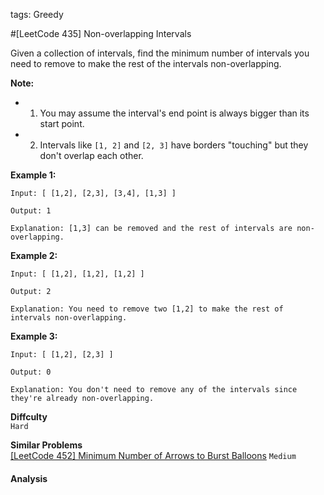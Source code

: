 tags: Greedy

#[LeetCode 435] Non-overlapping Intervals 

Given a collection of intervals, find the minimum number of intervals you need to remove to make the rest of the intervals non-overlapping.

**Note:**

 * 1. You may assume the interval's end point is always bigger than its start point.
 * 2. Intervals like `[1, 2]` and `[2, 3]` have borders "touching" but they don't overlap each other.

**Example 1:**

    Input: [ [1,2], [2,3], [3,4], [1,3] ]
    
    Output: 1

    Explanation: [1,3] can be removed and the rest of intervals are non-overlapping.

**Example 2:**

    Input: [ [1,2], [1,2], [1,2] ]
    
    Output: 2
    
    Explanation: You need to remove two [1,2] to make the rest of intervals non-overlapping.

**Example 3:**

    Input: [ [1,2], [2,3] ]
    
    Output: 0
    
    Explanation: You don't need to remove any of the intervals since they're already non-overlapping.


**Diffculty**  
`Hard`

**Similar Problems**  
[[LeetCode 452] Minimum Number of Arrows to Burst Balloons]() `Medium`


#### Analysis

